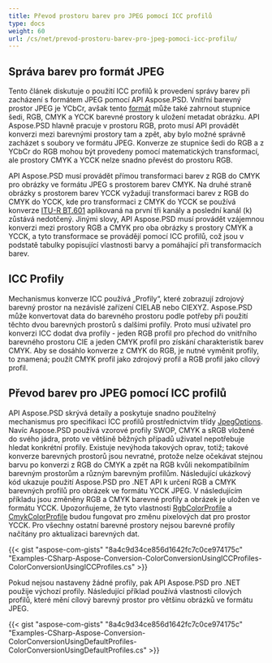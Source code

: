 ```yaml
---
title: Převod prostoru barev pro JPEG pomocí ICC profilů
type: docs
weight: 60
url: /cs/net/prevod-prostoru-barev-pro-jpeg-pomoci-icc-profilu/
---
```


## **Správa barev pro formát JPEG**

Tento článek diskutuje o použití ICC profilů k provedení správy barev při zacházení s formátem JPEG pomocí API Aspose.PSD. Vnitřní barevný prostor JPEG je YCbCr, avšak tento [formát](https://reference.aspose.com/psd/net/aspose.psd/pixelformat) může také zahrnout stupnice šedi, RGB, CMYK a YCCK barevné prostory k uložení metadat obrázku. API Aspose.PSD hlavně pracuje v prostoru RGB, proto musí API provádět konverzi mezi barevnými prostory tam a zpět, aby bylo možné správně zacházet s soubory ve formátu JPEG. Konverze ze stupnice šedi do RGB a z YCbCr do RGB mohou být provedeny pomocí matematických transformací, ale prostory CMYK a YCCK nelze snadno převést do prostoru RGB.

API Aspose.PSD musí provádět přímou transformaci barev z RGB do CMYK pro obrázky ve formátu JPEG s prostorem barev CMYK. Na druhé straně obrázky s prostorem barev YCCK vyžadují transformaci barev z RGB do CMYK do YCCK, kde pro transformaci z CMYK do YCCK se používá konverze [ITU-R BT.601](https://wikipedia.org/wiki/Rec._601) aplikovaná na první tři kanály a poslední kanál (k) zůstává nedotčený. Jinými slovy, API Aspose.PSD musí provádět vzájemnou konverzi mezi prostory RGB a CMYK pro oba obrázky s prostory CMYK a YCCK, a tyto transformace se provádějí pomocí ICC profilů, což jsou v podstatě tabulky popisující vlastnosti barvy a pomáhající při transformacích barev.

## **ICC Profily**

Mechanismus konverze ICC používá „Profily“, které zobrazují zdrojový barevný prostor na nezávislé zařízení CIELAB nebo CIEXYZ. Aspose.PSD může konvertovat data do barevného prostoru podle potřeby při použití těchto dvou barevných prostorů s dalšími profily. Proto musí uživatel pro konverzi ICC dodat dva profily - jeden RGB profil pro přechod do vnitřního barevného prostoru CIE a jeden CMYK profil pro získání charakteristik barev CMYK. Aby se dosáhlo konverze z CMYK do RGB, je nutné vyměnit profily, to znamená; použít CMYK profil jako zdrojový profil a RGB profil jako cílový profil.

## **Převod barev pro JPEG pomocí ICC profilů**

API Aspose.PSD skrývá detaily a poskytuje snadno použitelný mechanismus pro specifikaci ICC profilů prostřednictvím třídy [JpegOptions](https://reference.aspose.com/psd/net/aspose.psd.imageoptions/jpegoptions). Navíc Aspose.PSD používá vzorové profily SWOP, CMYK a sRGB vložené do svého jádra, proto ve většině běžných případů uživatel nepotřebuje hledat konkrétní profily. Existuje nevýhoda takových oprav, totiž; takové konverze barevných prostorů jsou nevratné, protože nelze očekávat stejnou barvu po konverzi z RGB do CMYK a zpět na RGB kvůli nekompatibilním barevným prostorům a různým barevným profilům. Následující ukázkový kód ukazuje použití Aspose.PSD pro .NET API k určení RGB a CMYK barevných profilů pro obrázek ve formátu YCCK JPEG. V následujícím příkladu jsou změněny RGB a CMYK barevné profily a obrázek je uložen ve formátu YCCK. Upozorňujeme, že tyto vlastnosti [RgbColorProfile](https://reference.aspose.com/psd/net/aspose.psd.imageoptions/jpegoptions/properties/rgbcolorprofile) a [CmykColorProfile](https://reference.aspose.com/psd/net/aspose.psd.imageoptions/jpegoptions/properties/cmykcolorprofile) budou fungovat pro změnu pixelových dat pro prostor YCCK. Pro všechny ostatní barevné prostory nejsou barevné profily načítány pro aktualizaci barevných dat.

{{< gist "aspose-com-gists" "8a4c9d34ce856d1642fc7c0ce974175c" "Examples-CSharp-Aspose-Conversion-ColorConversionUsingICCProfiles-ColorConversionUsingICCProfiles.cs" >}}

Pokud nejsou nastaveny žádné profily, pak API Aspose.PSD pro .NET použije výchozí profily. Následující příklad používá vlastnosti cílových profilů, které mění cílový barevný prostor pro většinu obrázků ve formátu JPEG.

{{< gist "aspose-com-gists" "8a4c9d34ce856d1642fc7c0ce974175c" "Examples-CSharp-Aspose-Conversion-ColorConversionUsingDefaultProfiles-ColorConversionUsingDefaultProfiles.cs" >}}
